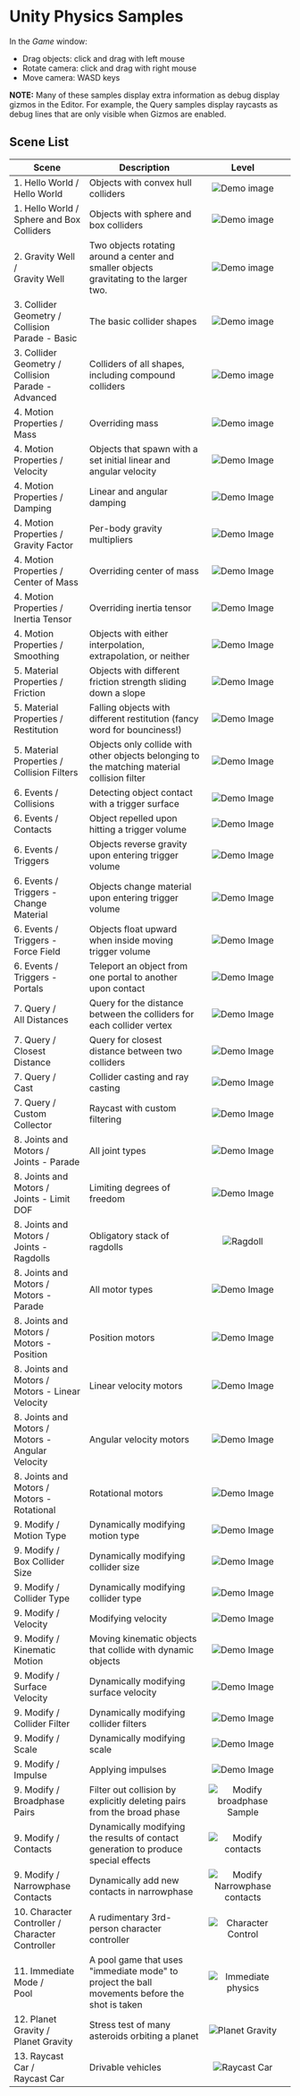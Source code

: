 # Unity Physics Samples

In the *Game* window:

- Drag objects: click and drag with left mouse
- Rotate camera: click and drag with right mouse
- Move camera: WASD keys

**NOTE:** Many of these samples display extra information as debug display gizmos in the Editor. For example, the Query samples display raycasts as debug lines that are only visible when Gizmos are enabled.


## Scene List

Scene                                                         | Description                                                         |    Level     |                                                                                  |
|---------------------------------------------------------------|-----------------------------------------------------------------|:------------:|----------------------------------------------------------------------------------|
| 1. Hello World /<br> Hello World       | Objects with convex hull colliders                              | ![Demo image](READMEimages/hello_world.gif)                                      |
| 1. Hello World /<br> Sphere and Box Colliders    | Objects with sphere and box colliders               | ![Demo image](READMEimages/representations.gif)                                  |
| 2. Gravity Well /<br> Gravity Well                | Two objects rotating around a center and smaller objects gravitating to the larger two. | ![Demo image](READMEimages/gravitywell.gif)                                       |
| 3. Collider Geometry /<br> Collision Parade - Basic                 | The basic collider shapes                  | ![Demo image](READMEimages/collider_parade_basic.gif)                            |
| 3. Collider Geometry /<br> Collision Parade - Advanced                  | Colliders of all shapes, including compound colliders    | ![Demo image](READMEimages/collider_parade_advanced.gif)                         |
| 4. Motion Properties /<br> Mass                | Overriding mass                   | ![Demo image](READMEimages/motion_properties_mass.gif)                           |
| 4. Motion Properties /<br> Velocity            | Objects that spawn with a set initial linear and angular velocity                        | ![Demo Image](READMEimages/motion_properties_velocity.gif)                       |
| 4. Motion Properties /<br> Damping             | Linear and angular damping                | ![Demo Image](READMEimages/motion_properties_damping.gif)                        |
| 4. Motion Properties /<br> Gravity Factor      | Per-body gravity multipliers              | ![Demo Image](READMEimages/motion_properties_gravity_factor.gif)                 |
| 4. Motion Properties /<br> Center of Mass      | Overriding center of mass                 | ![Demo Image](READMEimages/motion_properties_center_of_mass.gif)                 |
| 4. Motion Properties /<br> Inertia Tensor      | Overriding inertia tensor                 | ![Demo Image](READMEimages/motion_properties_inertia_tensor.gif)                 |
| 4. Motion Properties /<br> Smoothing           | Objects with either interpolation, extrapolation, or neither           | ![Demo Image](READMEimages/motion_properties_smoothing.gif)                      |
| 5. Material Properties /<br> Friction          | Objects with different friction strength sliding down a slope                 | ![Demo Image](READMEimages/material_properties_friction.gif)                     |
| 5. Material Properties /<br> Restitution       | Falling objects with different restitution (fancy word for bounciness!)                       | ![Demo Image](READMEimages/material_properties_restitution.gif)                  |
| 5. Material Properties /<br> Collision Filters | Objects only collide with other objects belonging to the matching material collision filter                        | ![Demo Image](READMEimages/material_properties_collision_filters.gif)            |
| 6. Events /<br> Collisions                   | Detecting object contact with a trigger surface  | ![Demo Image](READMEimages/collisions.gif) |
| 6. Events /<br> Contacts                    | Object repelled upon hitting a trigger volume                                 | ![Demo Image](READMEimages/events_contacts.gif)                      |
| 6. Events /<br> Triggers                       | Objects reverse gravity upon entering trigger volume                             | ![Demo Image](READMEimages/events_triggers.gif)                                  |
| 6. Events /<br> Triggers - Change Material                       | Objects change material upon entering trigger volume                             |     ![Demo Image](READMEimages/changematerial.gif)                                    |
| 6. Events /<br> Triggers - Force Field                    | Objects float upward when inside moving trigger volume                | ![Demo Image](READMEimages/forcefield.gif)                                        |
| 6. Events /<br> Triggers - Portals                   | Teleport an object from one portal to another upon contact                             | ![Demo Image](READMEimages/portal.gif)                   |
| 7. Query /<br> All Distances                     | Query for the distance between the colliders for each collider vertex  | ![Demo Image](READMEimages/all_hits_distance_test.gif)                           |
| 7. Query /<br> Closest Distance                   | Query for closest distance between two colliders                            | ![Demo Image](READMEimages/closest_hit_distance_test.gif)                        |
| 7. Query /<br> Cast                                 | Collider casting and ray casting         | ![Demo Image](READMEimages/cast_test.gif)                                        |
| 7. Query /<br> Custom Collector                         | Raycast with custom filtering                                             | ![Demo Image](READMEimages/custom_collector.gif)                                 |
| 8. Joints and Motors /<br> Joints - Parade                           | All joint types                                  | ![Demo Image](READMEimages/joints_parade.gif)                                    |
| 8. Joints and Motors /<br> Joints - Limit DOF                                | Limiting degrees of freedom                        | ![Demo Image](READMEimages/limit_dof.gif)                                        |
| 8. Joints and Motors /<br> Joints - Ragdolls                                  | Obligatory stack of ragdolls                                    | ![Ragdoll](READMEimages/ragdoll.gif)                      |
| 8. Joints and Motors /<br> Motors - Parade                       | All motor types                                        | ![Demo Image](READMEimages/all_motors_parade.gif)                                |
| 8. Joints and Motors /<br> Motors - Position                          | Position motors                                          | ![Demo Image](READMEimages/position_motor.gif)                                   |
| 8. Joints and Motors /<br> Motors - Linear Velocity                  | Linear velocity motors                                        | ![Demo Image](READMEimages/linear_velocity_motor.gif)                            |
| 8. Joints and Motors /<br> Motors - Angular Velocity              | Angular velocity motors                                 | ![Demo Image](READMEimages/angular_velocity_motor.gif)                           |
| 8. Joints and Motors /<br> Motors - Rotational                | Rotational motors                                       | ![Demo Image](READMEimages/rotational_motor.gif)                                 |
| 9. Modify /<br> Motion Type                      | Dynamically modifying motion type                                   | ![Demo Image](READMEimages/change_motion_types.gif)                              |
| 9. Modify /<br> Box Collider Size                 | Dynamically modifying collider size                        | ![Demo Image](READMEimages/change_box_collider_size.gif)                         |
| 9. Modify /<br> Collider Type                     | Dynamically modifying collider type                                | ![Demo Image](READMEimages/change_collider_type.gif)                             |
| 9. Modify /<br>  Velocity                  | Modifying velocity                                      | ![Demo Image](READMEimages/change_velocity.gif)                                  |
| 9. Modify /<br>  Kinematic Motion                         | Moving kinematic objects that collide with dynamic objects    | ![Demo Image](READMEimages/kinematic_motion.gif)                                 |
| 9. Modify /<br>  Surface Velocity                  | Dynamically modifying surface velocity                              | ![Demo Image](READMEimages/change_surface_velocity.gif)                          |
| 9. Modify /<br>  Collider Filter                   | Dynamically modifying collider filters                        | ![Demo Image](READMEimages/change_collider_filter.gif)                           |
| 9. Modify /<br>  Scale                             | Dynamically modifying scale                                | ![Demo Image](READMEimages/change_scale.gif)                                     |
| 9. Modify /<br>  Impulse                            | Applying impulses                                 | ![Demo Image](READMEimages/apply_impulse.gif)                                    |
| 9. Modify /<br> Broadphase Pairs                    | Filter out collision by explicitly deleting pairs from the broad phase  |   ![Modify broadphase Sample](READMEimages/modify_broadphase_pairs.gif)            |
| 9. Modify /<br> Contacts                   | Dynamically modifying the results of contact generation to produce special effects |   ![Modify contacts](READMEimages/modify_contact_jacobians.gif)                    |
| 9. Modify /<br> Narrowphase Contacts                | Dynamically add new contacts in narrowphase                        |   ![Modify Narrowphase contacts](READMEimages/modify_narrowphase_contacts.gif)     | 
| 10. Character Controller /<br> Character Controller                      | A rudimentary 3rd-person character controller       | ![Character Control](READMEimages/character_controller.gif)                      |
| 11. Immediate Mode /<br> Pool                                     | A pool game that uses "immediate mode" to project the ball movements before the shot is taken            | ![Immediate physics](READMEimages/pool.gif)                                      |
| 12. Planet Gravity /<br> Planet Gravity                            | Stress test of many asteroids orbiting a planet            | ![Planet Gravity](READMEimages/planet_gravity.gif)                               |
| 13. Raycast Car /<br> Raycast Car                               | Drivable vehicles                   | ![Raycast Car](READMEimages/raycast_car.gif)                                        |
